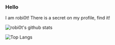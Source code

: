 ### Hello

I am robi0t!
There is a secret on my profile, find it!

![robi0t's github stats](https://github-readme-stats.vercel.app/api?username=robi0t&theme=algolia)

![Top Langs](https://github-readme-stats.vercel.app/api/top-langs/?username=robi0t&theme=algolia)
